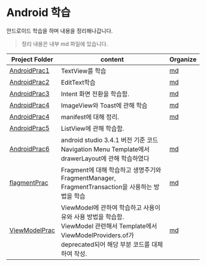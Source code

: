# Android 학습

안드로이드 학습을 하며 내용을 정리해나갑니다.

> 정리 내용은 내부 md 파일에 있습니다.

| Project Folder                  | content                                                      | Organize                          |
| ------------------------------- | ------------------------------------------------------------ | --------------------------------- |
| [AndroidPrac1](/AndroidPrac1)   | TextView를 학습                                              | [md](/Android1/Android1.md)       |
| [AndroidPrac2](/Androidprac2)   | EditText학습                                                 | [md](/Android2/Android2.md)       |
| [AndroidPrac3](/Androidprac3)   | Intent 화면 전환을 학습함.                                   | [md](/Android3/Android3.md)       |
| [AndroidPrac4](/AndroidPrac4)   | ImageView와 Toast에 관해 학습                                | [md](/Android4/Android4-1.md)     |
| [AndroidPrac4](/AndroidPrac4)   | manifest에 대해 정리.                                        | [md](/Android4/Android4-2.md)     |
| [AndroidPrac5](/AndroidPrac5)   | ListView에 관해 학습함.                                      |                                   |
| [AndroidPrac6](/AndroidPrac6)   | android studio 3.4.1 버전 기준 코드 Navigation Menu Template에서 drawerLayout에 관해 학습하였다 | [md](/Android6/drawerLayout.md)   |
| [flagmentPrac](/flagmentPrac)   | Fragment에 대해 학습하고 생명주기와 FragmentManager, FragmentTransaction을 사용하는 방법을 학습 | [md](/fragmentPrac/Fragment.md)   |
| [ViewModelPrac](/ViewmodelPrac) | ViewModel에 관하여 학습하고 사용이유와 사용 방법을 학습함.<br>ViewModel 관련해서 Template에서 ViewModelProviders.of가 deprecated되어 해당 부분 코드를 대체하여 작성. | [md](/ViewmodelPrac/ViewModel.md) |



